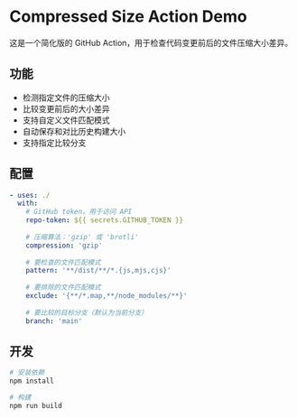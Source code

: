# Compressed Size Action Demo

这是一个简化版的 GitHub Action，用于检查代码变更前后的文件压缩大小差异。

## 功能

- 检测指定文件的压缩大小
- 比较变更前后的大小差异
- 支持自定义文件匹配模式
- 自动保存和对比历史构建大小
- 支持指定比较分支

## 配置

```yaml
- uses: ./
  with:
    # GitHub token，用于访问 API
    repo-token: ${{ secrets.GITHUB_TOKEN }}
    
    # 压缩算法：'gzip' 或 'brotli'
    compression: 'gzip'
    
    # 要检查的文件匹配模式
    pattern: '**/dist/**/*.{js,mjs,cjs}'
    
    # 要排除的文件匹配模式
    exclude: '{**/*.map,**/node_modules/**}'
    
    # 要比较的目标分支（默认为当前分支）
    branch: 'main'
```

## 开发

```bash
# 安装依赖
npm install

# 构建
npm run build
```